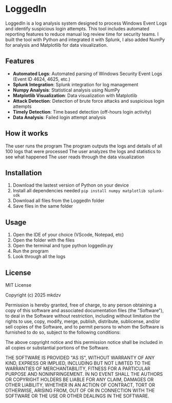 # LoggedIn
LoggedIn is a log analysis system designed to process Windows Event Logs and identify suspicious login attempts. This tool includes automated reporting features to reduce manual log review time for security teams. I built the tool with Python and integrated it with Splunk, I also added NumPy for analysis and Matplotlib for data visualization.

## Features
- **Automated Logs**: Automated parsing of Windows Security Event Logs (Event ID 4624, 4625, etc.)
- **Splunk Integration**: Splunk integration for log management
- **Numpy Analysis**: Statistical analysis using NumPy
- **Matplotlib Visualization**: Data visualization with Matplotlib
- **Attack Detection**: Detection of brute force attacks and suspicious login attempts
- **Timely Detection**: Time based detection (off-hours login activity)
- **Data Analysis**: Failed login attempt analysis


## How it works
The user runs the program
The program outputs the logs and details of all 100 logs that were processed
The user analyzes the logs and statistics to see what happened
The user reads through the data visualization 

## Installation
1. Download the lastest version of Python on your device
2. Install all dependencies needed `pip install numpy matplotlib splunk-sdk`
3. Download all files from the LoggedIn folder
4. Save files in the same folder

## Usage
1. Open the IDE of your choice (VScode, Notepad, etc)
2. Open the folder with the files
3. Open the terminal and type python loggedin.py
4. Run the program
5. Look through all the logs
 
## License
MIT License

Copyright (c) 2025 mkdzv

Permission is hereby granted, free of charge, to any person obtaining a copy
of this software and associated documentation files (the "Software"), to deal
in the Software without restriction, including without limitation the rights
to use, copy, modify, merge, publish, distribute, sublicense, and/or sell
copies of the Software, and to permit persons to whom the Software is
furnished to do so, subject to the following conditions:

The above copyright notice and this permission notice shall be included in all
copies or substantial portions of the Software.

THE SOFTWARE IS PROVIDED "AS IS", WITHOUT WARRANTY OF ANY KIND, EXPRESS OR
IMPLIED, INCLUDING BUT NOT LIMITED TO THE WARRANTIES OF MERCHANTABILITY,
FITNESS FOR A PARTICULAR PURPOSE AND NONINFRINGEMENT. IN NO EVENT SHALL THE
AUTHORS OR COPYRIGHT HOLDERS BE LIABLE FOR ANY CLAIM, DAMAGES OR OTHER
LIABILITY, WHETHER IN AN ACTION OF CONTRACT, TORT OR OTHERWISE, ARISING FROM,
OUT OF OR IN CONNECTION WITH THE SOFTWARE OR THE USE OR OTHER DEALINGS IN THE
SOFTWARE.
